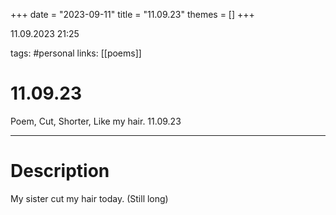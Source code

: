 +++
date = "2023-09-11"
title = "11.09.23"
themes = []
+++

11.09.2023 21:25

tags: #personal
links: [[poems]]

# 11.09.23

Poem,
Cut,
Shorter,
Like my hair.
11.09.23

---

# Description

My sister cut my hair today. (Still long)